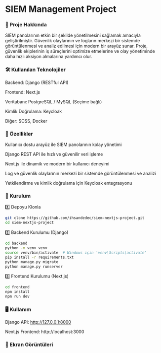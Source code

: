 <h1> SIEM Management Project </h1>

<h3> 📌 Proje Hakkında </h3>

SIEM panolarının etkin bir şekilde yönetilmesini sağlamak amacıyla geliştirilmiştir. Güvenlik olaylarının ve logların merkezi bir sistemde görüntülenmesi ve analiz edilmesi için modern bir arayüz sunar. Proje, güvenlik ekiplerinin iş süreçlerini optimize etmelerine ve olay yönetiminde daha hızlı aksiyon almalarına yardımcı olur.


<h3> 🛠 Kullanılan Teknolojiler </h3>

Backend: Django (RESTful API)

Frontend: Next.js

Veritabanı: PostgreSQL / MySQL (Seçime bağlı)

Kimlik Doğrulama: Keycloak

Diğer: SCSS, Docker 


 <h3>🚀 Özellikler </h3>

Kullanıcı dostu arayüz ile SIEM panolarının kolay yönetimi

Django REST API ile hızlı ve güvenilir veri işleme

Next.js ile dinamik ve modern bir kullanıcı deneyimi

Log ve güvenlik olaylarının merkezi bir sistemde görüntülenmesi ve analizi

Yetkilendirme ve kimlik doğrulama için Keycloak entegrasyonu


<h3> 📂 Kurulum </h3>

1️⃣ Depoyu Klonla
```bash
git clone https://github.com/ihsandedec/siem-nextjs-project.git
cd siem-nextjs-project
```

2️⃣ Backend Kurulumu (Django)
```bash
cd backend
python -m venv venv
source venv/bin/activate  # Windows için 'venv\Scripts\activate'
pip install -r requirements.txt
python manage.py migrate
python manage.py runserver
```

3️⃣ Frontend Kurulumu (Next.js)
```bash
cd frontend
npm install
npm run dev
```

 <h3> 🖥 Kullanım </h3>

Django API: http://127.0.0.1:8000

Next.js Frontend: http://localhost:3000


<h3> 📸 Ekran Görüntüleri </h3>



